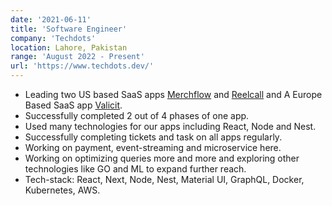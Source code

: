 ```yaml
---
date: '2021-06-11'
title: 'Software Engineer'
company: 'Techdots'
location: Lahore, Pakistan
range: 'August 2022 - Present'
url: 'https://www.techdots.dev/'
---
```


- Leading two US based SaaS apps [Merchflow](https://merchflow.com/) and [Reelcall](https://reelcall.com/) and A Europe Based SaaS app [Valicit](https://vendors.valicit.dev/).
- Successfully completed 2 out of 4 phases of one app.
- Used many technologies for our apps including React, Node and Nest.
- Successfully completing tickets and task on all apps regularly.
- Working on payment, event-streaming and microservice here.
- Working on optimizing queries more and more and exploring other technologies like GO and ML to expand further reach.
- Tech-stack: React, Next, Node, Nest, Material UI, GraphQL, Docker, Kubernetes, AWS.